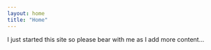 ```yaml
---
layout: home
title: "Home"
---
```


I just started this site so please bear with me as I add more content...

